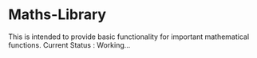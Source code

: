 # Maths-Library

This is intended to provide basic functionality for important mathematical functions.
Current Status : Working...
